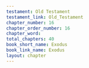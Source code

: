 ```yaml
---
testament: Old Testament
testament_link: Old_Testament
chapter_number: 16
chapter_order_number: 16
chapter_word: 
total_chapters: 40
book_short_name: Exodus
book_link_name: Exodus
layout: chapter
---
```

